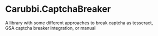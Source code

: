 # Carubbi.CaptchaBreaker
 A library with some different approaches to break captcha as tesseract, GSA captcha breaker integration, or manual
